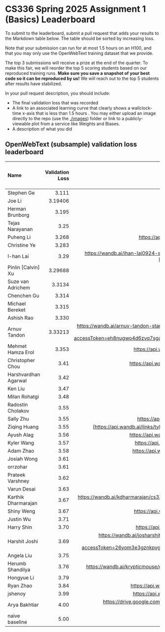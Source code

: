 # CS336 Spring 2025 Assignment 1 (Basics) Leaderboard

To submit to the leaderboard, submit a pull request that adds your results to
the Markdown table below. The table should be sorted by increasing loss.

Note that your submission can run for at most 1.5 hours on an H100, and that you
may only use the OpenWebText training dataset that we provide.

The top 3 submissions will receive a prize at the end of the quarter.
To make this fair, we will reorder the top 5 scoring students based on our reproduced training runs.
**Make sure you save a snapshot of your best code so it can be reproduced by us!**
We will reach out to the top 5 students after results have stabilized.

In your pull request description, you should include:

- The final validation loss that was recorded
- A link to an associated learning curve that clearly shows a wallclock-time
  x-axis that is less than 1.5 hours . You may either upload an image directly
  to the repo (use the [./images](./images)) folder or link to a
  publicly-viewable plot from a service like Weights and Biases.
- A description of what you did

## OpenWebText (subsample) validation loss leaderboard

| Name           | Validation Loss | Link | Verification status (leave empty) |
| :------------- | --------------: | ---: | --------------------------------: |
| Stephen Ge | 3.111 | https://api.wandb.ai/links/stephenge/cc9sewxe | |
| Joe Li | 3.19406 | [Validation loss curve](images/joe_better_muon.png)
| Herman Brunborg | 3.195| https://api.wandb.ai/links/brunborg-cs336/ei5cjuuw | |
| Tejas Narayanan | 3.25 | https://api.wandb.ai/links/tejas-narayanan/0wzu02xv | |
| Puheng Li | 3.268 | https://api.wandb.ai/links/puhengli-stanford-university/s1cokosj | |
| Christine Ye | 3.283 | https://api.wandb.ai/links/christineye/dhqwbfqa | |
| I-han Lai| 3.29|https://wandb.ai/ihan-lai0924-stanford-university/cs336_hw1/reports/owt-validation-loss-25-04-18-01-16-13---VmlldzoxMjM1MjYwNA||
| Pinlin [Calvin] Xu | 3.29688 | https://api.wandb.ai/links/pinlinxu-lab/rv9m2oqq | |
| Suze van Adrichem | 3.3134 | https://api.wandb.ai/links/suzevana/nfzefh73 | |
| Chenchen Gu | 3.314 | https://api.wandb.ai/links/cygu/2cwahtxu | |
| Michael Bereket | 3.315 | https://api.wandb.ai/links/mbereket/9sh7thnk | |
| Ashish Rao | 3.330 | https://api.wandb.ai/links/aprao/v79845cv | |
| Arnuv Tandon | 3.33213 | https://wandb.ai/arnuv-tandon-stanford-university/cs336/reports/CS-336-Leaderboard--VmlldzoxMjM2NDY5OA?accessToken=eh8nugwo4d6zvq7sgajuni8892vfoomcp7k0klbqzkqrzj6h9ex789r38u76myrh | |
| Mehmet Hamza Erol | 3.353 | https://api.wandb.ai/links/mhamzaerol-stanford-university/hcjj4l7r | |
| Christopher Chou | 3.41 | https://api.wandb.ai/links/babychousr-stanford-university/ed9fu89s  | |
| Harshvardhan Agarwal |      3.42 | https://api.wandb.ai/links/tokenization/dvezrvbp |  |
| Ken Liu | 3.47 | https://api.wandb.ai/links/kenziyuliu/3z1f54qp |  |
| Milan Rohatgi | 3.48 | https://api.wandb.ai/links/milanrohatgi/zuet4nhc |  |
| Radostin Cholakov | 3.55 | https://api.wandb.ai/links/radi-cho/mrr13237 |  |
| Sally Zhu | 3.55 | https://api.wandb.ai/links/sallyzhu-stanford-university/s6sd95zh |
| Ziqing Huang | 3.55 | [https://api.wandb.ai/links/tyltto/rz1kejp](https://api.wandb.ai/links/tyltto/505dcz72) | |
| Ayush Alag | 3.56 | https://api.wandb.ai/links/ayushalag1-stanford-university/z56avu3c | |
| Kyler Wang | 3.57 | https://api.wandb.ai/links/kylerwang-stanford-university/5znjvf3e | |
| Adam Zhao | 3.58 | https://api.wandb.ai/links/zhao1adam-stanford-university/5zgjjs1h |
| Josiah Wong | 3.61 | [Validation loss curve](https://wandb.ai/cremebrule/cs336_leaderboard/reports/CS336-Assignment-1-Initial-Leaderboard-Submission--VmlldzoxMjMxMjU1MA) | |
| orrzohar       |            3.61 |https://api.wandb.ai/links/marvl/xpyqen6p|
| Prateek Varshney | 3.62 | https://api.wandb.ai/links/stanfordcs/jlkmfbgj |
| Varun Desai | 3.63 | https://api.wandb.ai/links/vdesai10/all5y62k | |
| Karthik Dharmarajan | 3.67 | https://wandb.ai/kdharmarajan/cs336-asst1/reports/Validation-Loss-25-04-18-20-41-23---VmlldzoxMjM2NDk1OQ | |
| Shiny Weng |      3.67 | https://api.wandb.ai/links/shinyweng-stanford-university/xt471xol |  |
| Justin Wu   | 3.71 | https://api.wandb.ai/links/justin-wu/9jrz2aep | |
| Harry Shin | 3.70 | https://api.wandb.ai/links/dh2shin2-stanford-university/jueu6en8 | |
| Harshit Joshi | 3.69 | https://wandb.ai/josharshit-stanford-university/cs336-basics/reports/CS-336--VmlldzoxMjM2NDcxMQ?accessToken=26yom3e3gznkpvg2yjispit1vhf4thw15i3xbj4hfckynojj0vc2g96bo7uedqec | |
| Angela Liu | 3.75 | https://api.wandb.ai/links/aliu917/fdx2pwqa  |  |
| Herumb Shandilya | 3.76 | https://wandb.ai/krypticmouse/cs336-basics/runs/1zl172ay?nw=nwuserkrypticmouse | |
| Hongyue Li | 3.79 | [Validation loss curve](./images/lhy.png)  |  |
| Ryan Zhao | 3.84 | https://api.wandb.ai/links/knightasterial-stanforduniversity/j7z9j001 | |
| jshenoy | 3.99 | https://api.wandb.ai/links/jayshenoy-stanford-university/shpznb3o | |
| Arya Bakhtiar | 4.00 | https://drive.google.com/file/d/1nKmlqy1UJ6ZlmWjhZe-jTTN6h4Vn2vZK/view?usp=drive_link | |
| naive baseline |            5.00 |      |                          Verified |
